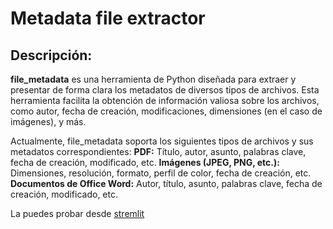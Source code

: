 # Metadata file extractor
## Descripción:
**file_metadata** es una herramienta de Python diseñada para extraer y presentar de forma clara los metadatos de diversos tipos de archivos. Esta herramienta facilita la obtención de información valiosa sobre los archivos, como autor, fecha de creación, modificaciones, dimensiones (en el caso de imágenes), y más.

Actualmente, file_metadata soporta los siguientes tipos de archivos y sus metadatos correspondientes:
**PDF:** Título, autor, asunto, palabras clave, fecha de creación, modificado, etc.
**Imágenes (JPEG, PNG, etc.):** Dimensiones, resolución, formato, perfil de color, fecha de creación, etc.
**Documentos de Office Word:** Autor, título, asunto, palabras clave, fecha de creación, modificado, etc.

La puedes probar desde [stremlit](https://filemetadata-betau45zazoke5mvb9yb2q.streamlit.app/)